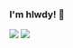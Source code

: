 ### I'm hlwdy! 👋

![](https://github-readme-stats.vercel.app/api?username=hlwdy)
![](https://github-readme-stats.vercel.app/api/top-langs/?username=hlwdy&layout=compact)
